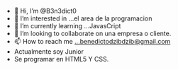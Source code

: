 - 👋 Hi, I’m @B3n3dict0
- 👀 I’m interested in ...el area de la programacion
- 🌱 I’m currently learning ...JavasCript
- 💞️ I’m looking to collaborate on una  empresa o cliente.
- 📫 How to reach me ...benedictodzibdzib@gmail.com
- Actualmente soy Junior
- Se programar en HTML5 Y CSS.

<!---
B3n3dict0/B3n3dict0 is a ✨ special ✨ repository because its `README.md` (this file) appears on your GitHub profile.
You can click the Preview link to take a look at your changes.
--->
